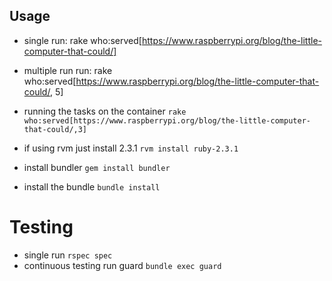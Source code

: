 
## Usage

* single run: rake who:served[https://www.raspberrypi.org/blog/the-little-computer-that-could/]
* multiple run run: rake who:served[https://www.raspberrypi.org/blog/the-little-computer-that-could/, 5]


* running the tasks on the container ` rake who:served[https://www.raspberrypi.org/blog/the-little-computer-that-could/,3] `


* if using rvm just install 2.3.1 ` rvm install ruby-2.3.1 `
* install bundler ` gem install bundler `
* install the bundle ` bundle install `

# Testing

* single run ` rspec spec `
* continuous testing run guard ` bundle exec guard `